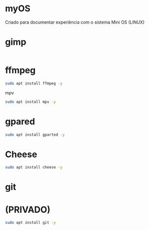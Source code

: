 # myOS
Criado para documentar experiência com o sistema Mini OS (LINUX)

# gimp
```bash

```


# ffmpeg
```bash
sudo apt install ffmpeg -y
```


mpv
```bash
sudo apt install mpv -y
```


# gpared
```bash
sudo apt install gparted -y
```


# Cheese
```bash
sudo apt install cheese -y
```



# git 
# (PRIVADO)
```bash
sudo apt install git -y
```
